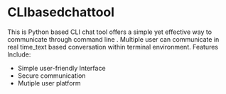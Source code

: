 # CLIbasedchattool
This is Python based CLI chat tool offers a simple yet effective way to communicate through command line . Multiple user can communicate in real time_text based conversation within terminal environment.
Features Include:
 * Simple user-friendly Interface
 * Secure communication
 * Mutiple user platform
